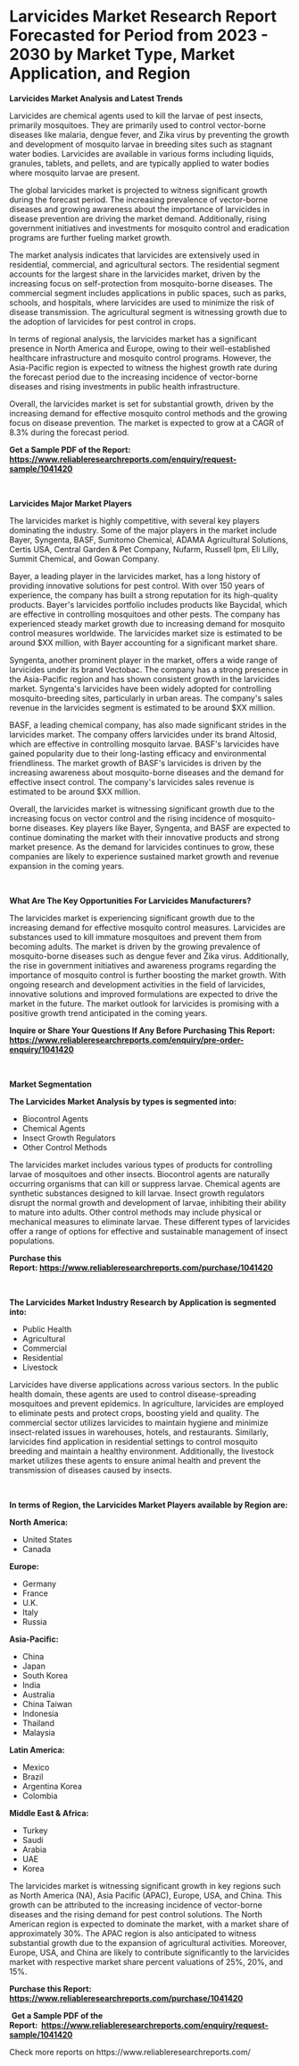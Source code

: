 <p><h1>Larvicides Market Research Report Forecasted for Period from 2023 -  2030 by Market Type, Market Application, and Region</h1></p><p><strong>Larvicides Market Analysis and Latest Trends</strong></p>
<p><p>Larvicides are chemical agents used to kill the larvae of pest insects, primarily mosquitoes. They are primarily used to control vector-borne diseases like malaria, dengue fever, and Zika virus by preventing the growth and development of mosquito larvae in breeding sites such as stagnant water bodies. Larvicides are available in various forms including liquids, granules, tablets, and pellets, and are typically applied to water bodies where mosquito larvae are present.</p><p>The global larvicides market is projected to witness significant growth during the forecast period. The increasing prevalence of vector-borne diseases and growing awareness about the importance of larvicides in disease prevention are driving the market demand. Additionally, rising government initiatives and investments for mosquito control and eradication programs are further fueling market growth.</p><p>The market analysis indicates that larvicides are extensively used in residential, commercial, and agricultural sectors. The residential segment accounts for the largest share in the larvicides market, driven by the increasing focus on self-protection from mosquito-borne diseases. The commercial segment includes applications in public spaces, such as parks, schools, and hospitals, where larvicides are used to minimize the risk of disease transmission. The agricultural segment is witnessing growth due to the adoption of larvicides for pest control in crops.</p><p>In terms of regional analysis, the larvicides market has a significant presence in North America and Europe, owing to their well-established healthcare infrastructure and mosquito control programs. However, the Asia-Pacific region is expected to witness the highest growth rate during the forecast period due to the increasing incidence of vector-borne diseases and rising investments in public health infrastructure.</p><p>Overall, the larvicides market is set for substantial growth, driven by the increasing demand for effective mosquito control methods and the growing focus on disease prevention. The market is expected to grow at a CAGR of 8.3% during the forecast period.</p></p>
<p><strong>Get a Sample PDF of the Report:&nbsp; <a href="https://www.reliableresearchreports.com/enquiry/request-sample/1041420">https://www.reliableresearchreports.com/enquiry/request-sample/1041420</a></strong></p>
<p>&nbsp;</p>
<p><strong>Larvicides Major Market Players</strong></p>
<p><p>The larvicides market is highly competitive, with several key players dominating the industry. Some of the major players in the market include Bayer, Syngenta, BASF, Sumitomo Chemical, ADAMA Agricultural Solutions, Certis USA, Central Garden & Pet Company, Nufarm, Russell Ipm, Eli Lilly, Summit Chemical, and Gowan Company.</p><p>Bayer, a leading player in the larvicides market, has a long history of providing innovative solutions for pest control. With over 150 years of experience, the company has built a strong reputation for its high-quality products. Bayer's larvicides portfolio includes products like Baycidal, which are effective in controlling mosquitoes and other pests. The company has experienced steady market growth due to increasing demand for mosquito control measures worldwide. The larvicides market size is estimated to be around $XX million, with Bayer accounting for a significant market share.</p><p>Syngenta, another prominent player in the market, offers a wide range of larvicides under its brand Vectobac. The company has a strong presence in the Asia-Pacific region and has shown consistent growth in the larvicides market. Syngenta's larvicides have been widely adopted for controlling mosquito-breeding sites, particularly in urban areas. The company's sales revenue in the larvicides segment is estimated to be around $XX million.</p><p>BASF, a leading chemical company, has also made significant strides in the larvicides market. The company offers larvicides under its brand Altosid, which are effective in controlling mosquito larvae. BASF's larvicides have gained popularity due to their long-lasting efficacy and environmental friendliness. The market growth of BASF's larvicides is driven by the increasing awareness about mosquito-borne diseases and the demand for effective insect control. The company's larvicides sales revenue is estimated to be around $XX million.</p><p>Overall, the larvicides market is witnessing significant growth due to the increasing focus on vector control and the rising incidence of mosquito-borne diseases. Key players like Bayer, Syngenta, and BASF are expected to continue dominating the market with their innovative products and strong market presence. As the demand for larvicides continues to grow, these companies are likely to experience sustained market growth and revenue expansion in the coming years.</p></p>
<p>&nbsp;</p>
<p><strong>What Are The Key Opportunities For Larvicides Manufacturers?</strong></p>
<p><p>The larvicides market is experiencing significant growth due to the increasing demand for effective mosquito control measures. Larvicides are substances used to kill immature mosquitoes and prevent them from becoming adults. The market is driven by the growing prevalence of mosquito-borne diseases such as dengue fever and Zika virus. Additionally, the rise in government initiatives and awareness programs regarding the importance of mosquito control is further boosting the market growth. With ongoing research and development activities in the field of larvicides, innovative solutions and improved formulations are expected to drive the market in the future. The market outlook for larvicides is promising with a positive growth trend anticipated in the coming years.</p></p>
<p><strong>Inquire or Share Your Questions If Any Before Purchasing This Report: <a href="https://www.reliableresearchreports.com/enquiry/pre-order-enquiry/1041420">https://www.reliableresearchreports.com/enquiry/pre-order-enquiry/1041420</a></strong></p>
<p>&nbsp;</p>
<p><strong>Market Segmentation</strong></p>
<p><strong>The Larvicides Market Analysis by types is segmented into:</strong></p>
<p><ul><li>Biocontrol Agents</li><li>Chemical Agents</li><li>Insect Growth Regulators</li><li>Other Control Methods</li></ul></p>
<p><p>The larvicides market includes various types of products for controlling larvae of mosquitoes and other insects. Biocontrol agents are naturally occurring organisms that can kill or suppress larvae. Chemical agents are synthetic substances designed to kill larvae. Insect growth regulators disrupt the normal growth and development of larvae, inhibiting their ability to mature into adults. Other control methods may include physical or mechanical measures to eliminate larvae. These different types of larvicides offer a range of options for effective and sustainable management of insect populations.</p></p>
<p><strong>Purchase this Report:&nbsp;<a href="https://www.reliableresearchreports.com/purchase/1041420">https://www.reliableresearchreports.com/purchase/1041420</a></strong></p>
<p>&nbsp;</p>
<p><strong>The Larvicides Market Industry Research by Application is segmented into:</strong></p>
<p><ul><li>Public Health</li><li>Agricultural</li><li>Commercial</li><li>Residential</li><li>Livestock</li></ul></p>
<p><p>Larvicides have diverse applications across various sectors. In the public health domain, these agents are used to control disease-spreading mosquitoes and prevent epidemics. In agriculture, larvicides are employed to eliminate pests and protect crops, boosting yield and quality. The commercial sector utilizes larvicides to maintain hygiene and minimize insect-related issues in warehouses, hotels, and restaurants. Similarly, larvicides find application in residential settings to control mosquito breeding and maintain a healthy environment. Additionally, the livestock market utilizes these agents to ensure animal health and prevent the transmission of diseases caused by insects.</p></p>
<p>&nbsp;</p>
<p><strong>In terms of Region, the Larvicides Market Players available by Region are:</strong></p>
<p>
    <p> <strong> North America: </strong>
        <ul>
            <li>United States</li>
            <li>Canada</li>
        </ul>
        </p> 
    <p> <strong> Europe: </strong>
        <ul>
            <li>Germany</li>
            <li>France</li>
            <li>U.K.</li>
            <li>Italy</li>
            <li>Russia</li>
        </ul>
        </p> 
    <p> <strong> Asia-Pacific: </strong>
        <ul>
            <li>China</li>
            <li>Japan</li>
            <li>South Korea</li>
            <li>India</li>
            <li>Australia</li>
            <li>China Taiwan</li>
            <li>Indonesia</li>
            <li>Thailand</li>
            <li>Malaysia</li>
        </ul>
        </p> 
    <p> <strong> Latin America: </strong>
        <ul>
            <li>Mexico</li>
            <li>Brazil</li>
            <li>Argentina Korea</li>
            <li>Colombia</li>
        </ul>
        </p> 
    <p> <strong> Middle East & Africa: </strong>
        <ul>
            <li>Turkey</li>
            <li>Saudi</li>
            <li>Arabia</li>
            <li>UAE</li>
            <li>Korea</li>
        </ul>
    </p>
    </p>
<p><p>The larvicides market is witnessing significant growth in key regions such as North America (NA), Asia Pacific (APAC), Europe, USA, and China. This growth can be attributed to the increasing incidence of vector-borne diseases and the rising demand for pest control solutions. The North American region is expected to dominate the market, with a market share of approximately 30%. The APAC region is also anticipated to witness substantial growth due to the expansion of agricultural activities. Moreover, Europe, USA, and China are likely to contribute significantly to the larvicides market with respective market share percent valuations of 25%, 20%, and 15%.</p></p>
<p><strong>Purchase this Report: <a href="https://www.reliableresearchreports.com/purchase/1041420">https://www.reliableresearchreports.com/purchase/1041420</a></strong></p>
<p>&nbsp;<strong>Get a Sample PDF of the Report:&nbsp;&nbsp;<a href="https://www.reliableresearchreports.com/enquiry/request-sample/1041420">https://www.reliableresearchreports.com/enquiry/request-sample/1041420</a></strong></p>
<p><strong></strong></p>
<p>Check more reports on https://www.reliableresearchreports.com/</p>